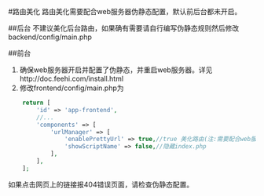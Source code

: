 #路由美化
路由美化需要配合web服务器伪静态配置，默认前后台都未开启。

##后台
不建议美化后台路由，如果确有需要请自行编写伪静态规则然后修改backend/config/main.php

##前台
1. 确保web服务器开启并配置了伪静态，并重启web服务器。详见http://doc.feehi.com/install.html
2. 修改frontend/config/main.php为

```php
    return [
        'id' => 'app-frontend',
        //...
        'components' => [
            'urlManager' => [
                'enablePrettyUrl' => true,//true 美化路由(注:需要配合web服务器配置伪静态，false 不美化路由
                'showScriptName' => false,//隐藏index.php
            ],
        ],
    ];

```

如果点击网页上的链接报404错误页面，请检查伪静态配置。
